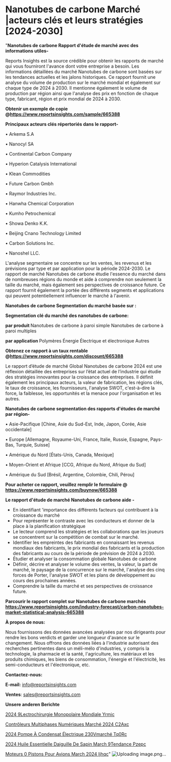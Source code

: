 # Nanotubes de carbone Marché |acteurs clés et leurs stratégies [2024-2030]

"<strong>Nanotubes de carbone Rapport d'étude de marché avec des informations utiles-</strong>

Reports Insights est la source crédible pour obtenir les rapports de marché qui vous fourniront l'avance dont votre entreprise a besoin. Les informations détaillées du marché Nanotubes de carbone sont basées sur les tendances actuelles et les jalons historiques. Ce rapport fournit une analyse du volume de production sur le marché mondial et également sur chaque type de 2024 à 2030. Il mentionne également le volume de production par région ainsi que l'analyse des prix en fonction de chaque type, fabricant, région et prix mondial de 2024 à 2030.

<strong><b>Obtenir un exemple de copie @</b></strong><a href=https://www.reportsinsights.com/sample/665388><strong><b>https://www.reportsinsights.com/sample/665388</b></strong></a>

<b>Principaux acteurs clés répertoriés dans le rapport-</b>

<b> </b>• Arkema S.A

• Nanocyl SA

• Continental Carbon Company

• Hyperion Catalysis International

• Klean Commodities

• Future Carbon Gmbh

• Raymor Industries Inc.

• Hanwha Chemical Corporation

• Kumho Petrochemical

• Showa Denko K.K.

• Beijing Cnano Technology Limited

• Carbon Solutions Inc.

• Nanoshel LLC.

L'analyse segmentaire se concentre sur les ventes, les revenus et les prévisions par type et par application pour la période 2024-2030. Le rapport de marché Nanotubes de carbone étudie l'essence du marché dans de nombreuses régions du monde et aide à comprendre non seulement la taille du marché, mais également ses perspectives de croissance future. Ce rapport fournit également la portée des différents segments et applications qui peuvent potentiellement influencer le marché à l'avenir.

<strong>Nanotubes de carbone Segmentation du marché basée sur :</strong>

<strong> Segmentation clé du marché des nanotubes de carbone: </strong>

<strong> par produit </strong>
Nanotubes de carbone à paroi simple
Nanotubes de carbone à paroi multiples

<strong> par application </strong>
Polymères
Énergie
Électrique et électronique
Autres

<strong><b>Obtenez ce rapport à un taux rentable @</b></strong><a href=https://www.reportsinsights.com/discount/665388><strong><b>https://www.reportsinsights.com/discount/665388</b></strong></a>

Le rapport d’étude de marché Global Nanotubes de carbone 2024 est une réflexion détaillée des entreprises sur l’état actuel de l’industrie qui étudie des stratégies innovantes pour la croissance des entreprises. Il définit également les principaux acteurs, la valeur de fabrication, les régions clés, le taux de croissance, les fournisseurs, l'analyse SWOT, c'est-à-dire la force, la faiblesse, les opportunités et la menace pour l'organisation et les autres.

<strong>Nanotubes de carbone segmentation des rapports d'études de marché par région-</strong>

• Asie-Pacifique [Chine, Asie du Sud-Est, Inde, Japon, Corée, Asie occidentale]

• Europe [Allemagne, Royaume-Uni, France, Italie, Russie, Espagne, Pays-Bas, Turquie, Suisse]

• Amérique du Nord [États-Unis, Canada, Mexique]

• Moyen-Orient et Afrique [CCG, Afrique du Nord, Afrique du Sud]

• Amérique du Sud [Brésil, Argentine, Colombie, Chili, Pérou]

<strong>Pour acheter ce rapport, veuillez remplir le formulaire @   <a href=https://www.reportsinsights.com/buynow/665388>https://www.reportsinsights.com/buynow/665388</a></strong>

<strong>Le rapport d'étude de marché Nanotubes de carbone aide -</strong>
<ul>
  <li>En identifiant 'importance des différents facteurs qui contribuent à la croissance du marché</li>
  <li>Pour représenter le contraste avec les conducteurs et donner de la place à la planification stratégique</li>
  <li>Le lecteur comprend les stratégies et les collaborations que les joueurs se concentrent sur la compétition de combat sur le marché.</li>
  <li>Identifier les empreintes des fabricants en connaissant les revenus mondiaux des fabricants, le prix mondial des fabricants et la production des fabricants au cours de la période de prévision de 2024 à 2030.</li>
  <li>Étudier et analyser la consommation globale Nanotubes de carbone</li>
  <li>Définir, décrire et analyser le volume des ventes, la valeur, la part de marché, le paysage de la concurrence sur le marché, l'analyse des cinq forces de Porter, l'analyse SWOT et les plans de développement au cours des prochaines années.</li>
  <li>Comprendre la taille du marché et ses perspectives de croissance future.</li>
</ul>

<strong>Parcourir le rapport complet sur Nanotubes de carbone marchés <a href=https://www.reportsinsights.com/industry-forecast/carbon-nanotubes-market-statistical-analysis-665388>https://www.reportsinsights.com/industry-forecast/carbon-nanotubes-market-statistical-analysis-665388</a></strong>

<strong>À propos de nous:</strong>

Nous fournissons des données avancées analysées par nos dirigeants pour rendre les bons verdicts et garder une longueur d'avance sur le changement. Nous offrons des données liées à l'industrie autorisant des recherches pertinentes dans un méli-mélo d'industries, y compris la technologie, la pharmacie et la santé, l'agriculture, les matériaux et les produits chimiques, les biens de consommation, l'énergie et l'électricité, les semi-conducteurs et l'électronique, etc.

<strong>Contactez-nous:</strong>

<strong>E-mail:</strong> <a href=mailto:info@reportsinsights.com>info@reportsinsights.com</a>

<strong>Ventes</strong>: <a href=mailto:sales@reportsinsights.com>sales@reportsinsights.com</a>

<strong>Unsere anderen Berichte</strong>

<a href=https://www.linkedin.com/pulse/2024-%C3%A9lectrochirurgie-monopolaire-mondiale-yrmic/>2024  9Lectrochirurgie Monopolaire Mondiale Yrmic</a>

<a href=https://www.linkedin.com/pulse/contrôleurs-multiphases-numériques-marché-2024-c2axc/>Contrôleurs Multiphases Numériques Marché 2024 C2Axc</a>

<a href=https://www.linkedin.com/pulse/2024-pompe-à-condensat-électrique-230vmarché-tq0rc/>2024 Pompe À Condensat Électrique 230Vmarché Tq0Rc</a>

<a href=https://www.linkedin.com/pulse/2024-huile-essentielle-daiguille-de-sapin-march%C3%A9tendance-pzepc/>2024 Huile Essentielle Daiguille De Sapin March 9Tendance Pzepc</a>

<a href=https://www.linkedin.com/pulse/moteurs-%C3%A0-pistons-pour-avions-march%C3%A9-2024-ijhqc/>Moteurs  0 Pistons Pour Avions March 2024 Ijhqc</a>"
![Uploading image.png…]()

